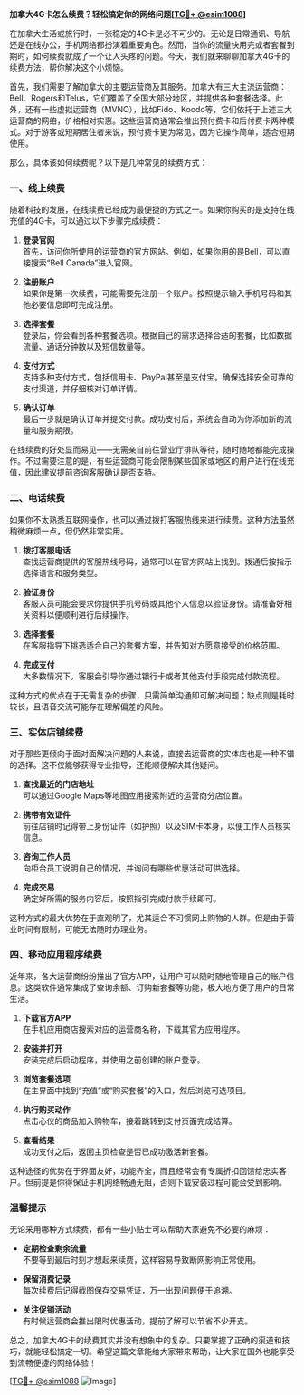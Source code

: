 **加拿大4G卡怎么续费？轻松搞定你的网络问题[[TG💪+ @esim1088](https://t.me/s/esim1088)]**

在加拿大生活或旅行时，一张稳定的4G卡是必不可少的。无论是日常通讯、导航还是在线办公，手机网络都扮演着重要角色。然而，当你的流量快用完或者套餐到期时，如何续费就成了一个让人头疼的问题。今天，我们就来聊聊加拿大4G卡的续费方法，帮你解决这个小烦恼。

首先，我们需要了解加拿大的主要运营商及其服务。加拿大有三大主流运营商：Bell、Rogers和Telus，它们覆盖了全国大部分地区，并提供各种套餐选择。此外，还有一些虚拟运营商（MVNO），比如Fido、Koodo等，它们依托于上述三大运营商的网络，价格相对实惠。这些运营商通常会推出预付费卡和后付费卡两种模式。对于游客或短期居住者来说，预付费卡更为常见，因为它操作简单，适合短期使用。

那么，具体该如何续费呢？以下是几种常见的续费方式：

### 一、线上续费

随着科技的发展，在线续费已经成为最便捷的方式之一。如果你购买的是支持在线充值的4G卡，可以通过以下步骤完成续费：

1. **登录官网**  
   首先，访问你所使用的运营商的官方网站。例如，如果你用的是Bell，可以直接搜索“Bell Canada”进入官网。
   
2. **注册账户**  
   如果你是第一次续费，可能需要先注册一个账户。按照提示输入手机号码和其他必要信息即可完成注册。

3. **选择套餐**  
   登录后，你会看到各种套餐选项。根据自己的需求选择合适的套餐，比如数据流量、通话分钟数以及短信数量等。

4. **支付方式**  
   支持多种支付方式，包括信用卡、PayPal甚至是支付宝。确保选择安全可靠的支付渠道，并仔细核对订单详情。

5. **确认订单**  
   最后一步就是确认订单并提交付款。成功支付后，系统会自动为你添加新的流量和服务期限。

在线续费的好处显而易见——无需亲自前往营业厅排队等待，随时随地都能完成操作。不过需要注意的是，有些运营商可能会限制某些国家或地区的用户进行在线充值，因此建议提前咨询客服确认是否支持。

### 二、电话续费

如果你不太熟悉互联网操作，也可以通过拨打客服热线来进行续费。这种方法虽然稍微麻烦一点，但仍然非常实用。

1. **拨打客服电话**  
   查找运营商提供的客服热线号码，通常可以在官方网站上找到。拨通后按指示选择语言和服务类型。

2. **验证身份**  
   客服人员可能会要求你提供手机号码或其他个人信息以验证身份。请准备好相关资料以便顺利进行后续操作。

3. **选择套餐**  
   在客服指导下挑选适合自己的套餐方案，并告知对方愿意接受的价格范围。

4. **完成支付**  
   大多数情况下，客服会引导你通过银行卡或者其他支付手段完成付款流程。

这种方式的优点在于无需复杂的步骤，只需简单沟通即可解决问题；缺点则是耗时较长，且语音交流可能存在理解偏差的风险。

### 三、实体店铺续费

对于那些更倾向于面对面解决问题的人来说，直接去运营商的实体店也是一种不错的选择。这不仅能够获得专业指导，还能顺便解决其他疑问。

1. **查找最近的门店地址**  
   可以通过Google Maps等地图应用搜索附近的运营商分店位置。

2. **携带有效证件**  
   前往店铺时记得带上身份证件（如护照）以及SIM卡本身，以便工作人员核实信息。

3. **咨询工作人员**  
   向柜台员工说明自己的情况，并询问有哪些优惠活动可供选择。

4. **完成交易**  
   确定好所需的服务内容后，按照指引完成付款手续即可。

这种方式的最大优势在于直观明了，尤其适合不习惯网上购物的人群。但是由于营业时间有限制，可能无法随时办理业务。

### 四、移动应用程序续费

近年来，各大运营商纷纷推出了官方APP，让用户可以随时随地管理自己的账户信息。这类软件通常集成了查询余额、订购新套餐等功能，极大地方便了用户的日常生活。

1. **下载官方APP**  
   在手机应用商店搜索对应的运营商名称，下载其官方应用程序。

2. **安装并打开**  
   安装完成后启动程序，并使用之前创建的账户登录。

3. **浏览套餐选项**  
   在主界面中找到“充值”或“购买套餐”的入口，然后浏览可选项目。

4. **执行购买动作**  
   点击心仪的商品加入购物车，接着跳转到支付页面完成结算。

5. **查看结果**  
   成功支付之后，返回主页检查是否已成功激活新套餐。

这种途径的优势在于界面友好，功能齐全，而且经常会有专属折扣回馈给忠实客户。但前提是你得保证手机网络畅通无阻，否则下载安装过程可能会受到影响。

### 温馨提示

无论采用哪种方式续费，都有一些小贴士可以帮助大家避免不必要的麻烦：

- **定期检查剩余流量**  
  不要等到最后时刻才想起来续费，这样容易导致断网影响正常使用。

- **保留消费记录**  
  每次续费后记得截图保存交易凭证，万一出现问题便于追溯。

- **关注促销活动**  
  有时候运营商会推出限时优惠活动，提前了解可以节省不少开支。

总之，加拿大4G卡的续费其实并没有想象中的复杂。只要掌握了正确的渠道和技巧，就能轻松搞定一切。希望这篇文章能给大家带来帮助，让大家在国外也能享受到流畅便捷的网络体验！

[[TG💪+ @esim1088](https://t.me/s/esim1088) ![Image](https://i.postimg.cc/4NQfJmqS/Snipaste-2025-05-13-00-14-12.png)]